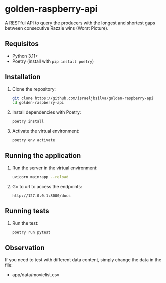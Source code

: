 # golden-raspberry-api

A RESTful API to query the producers with the longest and shortest gaps between consecutive Razzie wins (Worst Picture).
## Requisitos

- Python 3.11+
- Poetry (install with `pip install poetry`)

## Installation

1. Clone the repository:
   ```bash
   git clone https://github.com/israeljbsilva/golden-raspberry-api
   cd golden-raspberry-api
   ```
   
2. Install dependencies with Poetry:
   ```bash
   poetry install
   ```

3. Activate the virtual environment:
   ```bash
   poetry env activate
   ```

## Running the application

1. Run the server in the virtual environment:
   ```bash
   uvicorn main:app --reload
   ```
2. Go to url to access the endpoints:
   ```
   http://127.0.0.1:8000/docs
   ```


## Running tests

1. Run the test:
   ```bash
   poetry run pytest
   ```

## Observation

If you need to test with different data content, simply change the data in the file: 
- app/data/movielist.csv